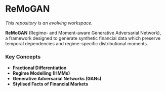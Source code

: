 # ReMoGAN

*This repository is an evolving workspace.*

**ReMoGAN** (Regime- and Moment-aware Generative Adversarial Network), a framework designed to generate synthetic financial data which preserve temporal dependencies and regime-specific distributional moments.

### Key Concepts

- **Fractional Differentiation**
- **Regime Modelling (HMMs)**
- **Generative Adversarial Networks (GANs)**
- **Stylised Facts of Financial Markets**